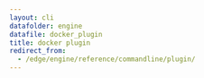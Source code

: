 ```yaml
---
layout: cli
datafolder: engine
datafile: docker_plugin
title: docker plugin
redirect_from:
  - /edge/engine/reference/commandline/plugin/
---
```

